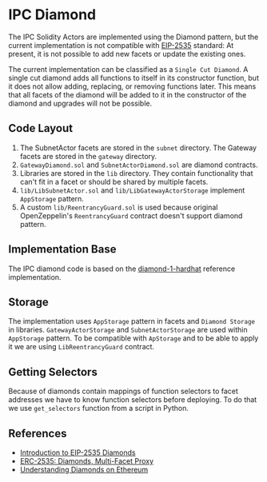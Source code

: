 # IPC Diamond

The IPC Solidity Actors are implemented using the Diamond pattern, but the current implementation 
is not compatible with [EIP-2535](https://eips.ethereum.org/EIPS/eip-2535) standard:
At present, it is not possible to add new facets or update the existing ones.

The current implementation can be classified as a `Single Cut Diamond`. 
A single cut diamond adds all functions to itself in its constructor function,
but it does not allow adding, replacing, or removing functions later.
This means that all facets of the diamond will be added to it in the constructor of the diamond 
and upgrades will not be possible.

## Code Layout

1. The SubnetActor facets are stored in the `subnet` directory. The Gateway facets are stored in the `gateway` directory.
2. `GatewayDiamond.sol` and `SubnetActorDiamond.sol` are diamond contracts.
3. Libraries are stored in the `lib` directory. They contain functionality that can't fit in a facet or should be shared by multiple facets.
4. `lib/LibSubnetActor.sol` and `lib/LibGatewayActorStorage` implement `AppStorage` pattern.
5. A custom `lib/ReentrancyGuard.sol` is used because original OpenZeppelin's `ReentrancyGuard` contract doesn't support diamond pattern.

## Implementation Base
The IPC diamond code is based on the [diamond-1-hardhat](https://github.com/mudgen/diamond-1-hardhat/tree/main/contracts) reference implementation.

## Storage
The implementation uses `AppStorage` pattern in facets and `Diamond Storage` in libraries.
`GatewayActorStorage` and `SubnetActorStorage` are used within `AppStorage` pattern.
To be compatible with `ApStorage` and to be able to apply it we are using `LibReentrancyGuard` contract.

## Getting Selectors
Because of diamonds contain mappings of function selectors to facet addresses we have to know function selectors before deploying.
To do that we use `get_selectors` function from a script in Python.

## References

 - [Introduction to EIP-2535 Diamonds](https://eip2535diamonds.substack.com/p/introduction-to-the-diamond-standard)
 - [ERC-2535: Diamonds, Multi-Facet Proxy](https://eips.ethereum.org/EIPS/eip-2535#facets-state-variables-and-diamond-storage)
 - [Understanding Diamonds on Ethereum](https://dev.to/mudgen/understanding-diamonds-on-ethereum-1fb)